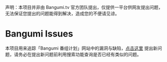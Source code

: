 声明：本项目并非由 Bangumi.tv 官方团队提出，仅提供一平台供网友提出问题，无法保证您提出的问题能得到解决，造成您的不便请见谅。

# Bangumi Issues

本项目用来追踪「Bangumi 番组计划」网站中的漏洞与缺陷，[点击这里](https://github.com/bangumi/issues/issues/new) 提出新问题，请务必在提出新问题前利用搜索功能查询是否已经有类似的问题。
